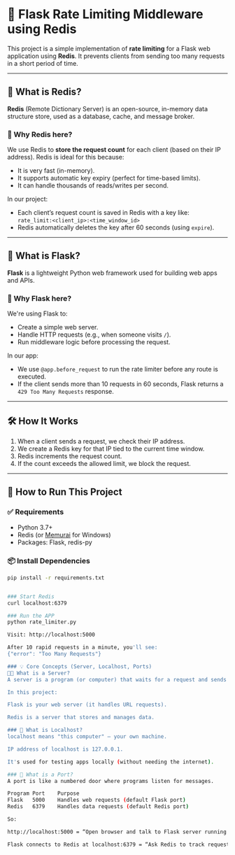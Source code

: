 # 🚦 Flask Rate Limiting Middleware using Redis

This project is a simple implementation of **rate limiting** for a Flask web application using **Redis**. It prevents clients from sending too many requests in a short period of time.

---

## 🧠 What is Redis?

**Redis** (Remote Dictionary Server) is an open-source, in-memory data structure store, used as a database, cache, and message broker.

### 🔧 Why Redis here?

We use Redis to **store the request count** for each client (based on their IP address). Redis is ideal for this because:
- It is very fast (in-memory).
- It supports automatic key expiry (perfect for time-based limits).
- It can handle thousands of reads/writes per second.

In our project:
- Each client’s request count is saved in Redis with a key like:  
  `rate_limit:<client_ip>:<time_window_id>`
- Redis automatically deletes the key after 60 seconds (using `expire`).

---

## 🍶 What is Flask?

**Flask** is a lightweight Python web framework used for building web apps and APIs.

### 🔧 Why Flask here?

We're using Flask to:
- Create a simple web server.
- Handle HTTP requests (e.g., when someone visits `/`).
- Run middleware logic before processing the request.

In our app:
- We use `@app.before_request` to run the rate limiter before any route is executed.
- If the client sends more than 10 requests in 60 seconds, Flask returns a `429 Too Many Requests` response.

---

## 🛠 How It Works

1. When a client sends a request, we check their IP address.
2. We create a Redis key for that IP tied to the current time window.
3. Redis increments the request count.
4. If the count exceeds the allowed limit, we block the request.

---

## 🚀 How to Run This Project

### ✅ Requirements

- Python 3.7+
- Redis (or [Memurai](https://www.memurai.com/get-memurai) for Windows)
- Packages: Flask, redis-py

### 📦 Install Dependencies

```bash
pip install -r requirements.txt


### Start Redis
curl localhost:6379

### Run the APP
python rate_limiter.py

Visit: http://localhost:5000

After 10 rapid requests in a minute, you'll see:
{"error": "Too Many Requests"}

### 💡 Core Concepts (Server, Localhost, Ports)
🧑‍🍳 What is a Server?
A server is a program (or computer) that waits for a request and sends a response.

In this project:

Flask is your web server (it handles URL requests).

Redis is a server that stores and manages data.

### 🏡 What is Localhost?
localhost means "this computer" — your own machine.

IP address of localhost is 127.0.0.1.

It's used for testing apps locally (without needing the internet).

### 🔌 What is a Port?
A port is like a numbered door where programs listen for messages.

Program	Port	Purpose
Flask	5000	Handles web requests (default Flask port)
Redis	6379	Handles data requests (default Redis port)

So:

http://localhost:5000 = “Open browser and talk to Flask server running locally”

Flask connects to Redis at localhost:6379 = “Ask Redis to track requests”